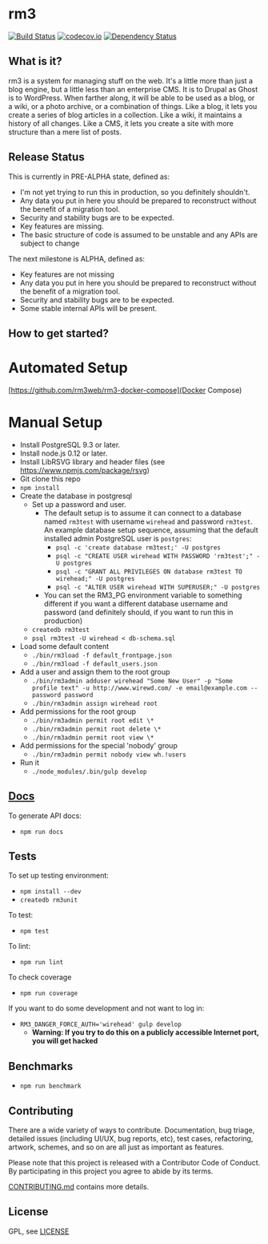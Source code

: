 rm3
===

[![Build Status](https://travis-ci.org/rm3web/rm3.svg?branch=master)](https://travis-ci.org/rm3web/rm3) [![codecov.io](http://codecov.io/github/rm3web/rm3/coverage.svg?branch=master)](http://codecov.io/github/rm3web/rm3?branch=master) [![Dependency Status](https://david-dm.org/rm3web/rm3.svg)](https://david-dm.org/rm3web/rm3)

What is it?
-----------

rm3 is a system for managing stuff on the web. It's a little more than just a blog engine, but a little less than an enterprise CMS. It is to Drupal as Ghost is to WordPress. When farther along, it will be able to be used as a blog, or a wiki, or a photo archive, or a combination of things. Like a blog, it lets you create a series of blog articles in a collection. Like a wiki, it maintains a history of all changes.  Like a CMS, it lets you create a site with more structure than a mere list of posts.

Release Status
--------------

This is currently in PRE-ALPHA state, defined as:
* I'm not yet trying to run this in production, so you definitely shouldn't.
* Any data you put in here you should be prepared to reconstruct without the benefit of a migration tool.
* Security and stability bugs are to be expected.
* Key features are missing.
* The basic structure of code is assumed to be unstable and any APIs are subject to change

The next milestone is ALPHA, defined as:
* Key features are not missing
* Any data you put in here you should be prepared to reconstruct without the benefit of a migration tool.
* Security and stability bugs are to be expected.
* Some stable internal APIs will be present.

How to get started?
-------------------

Automated Setup
===============

[https://github.com/rm3web/rm3-docker-compose](Docker Compose)

Manual Setup
============

* Install PostgreSQL 9.3 or later.
* Install node.js 0.12 or later.
* Install LibRSVG library and header files (see https://www.npmjs.com/package/rsvg)
* Git clone this repo
* `npm install`
* Create the database in postgresql
  * Set up a password and user.
    * The default setup is to assume it can connect to a database named `rm3test` with username `wirehead` and password `rm3test`.  An example database setup sequence, assuming that the default installed admin PostgreSQL user is `postgres`:
      * `psql -c 'create database rm3test;' -U postgres`
      * `psql -c "CREATE USER wirehead WITH PASSWORD 'rm3test';" -U postgres`
      * `psql -c "GRANT ALL PRIVILEGES ON database rm3test TO wirehead;" -U postgres`
      * `psql -c "ALTER USER wirehead WITH SUPERUSER;" -U postgres`
    * You can set the RM3_PG environment variable to something different if you want a different database username and password (and definitely should, if you want to run this in production)
  * `createdb rm3test`
  * `psql rm3test -U wirehead < db-schema.sql`
* Load some default content
  * `./bin/rm3load -f default_frontpage.json`
  * `./bin/rm3load -f default_users.json`
* Add a user and assign them to the root group
  * `./bin/rm3admin adduser wirehead "Some New User" -p "Some profile text" -u http://www.wirewd.com/ -e email@example.com --password password`
  * `./bin/rm3admin assign wirehead root`
* Add permissions for the root group
  * `./bin/rm3admin permit root edit \*`
  * `./bin/rm3admin permit root delete \*`
  * `./bin/rm3admin permit root view \*`
* Add permissions for the special 'nobody' group
  * `./bin/rm3admin permit nobody view wh.!users`
* Run it
  * `./node_modules/.bin/gulp develop`

[Docs](docs)
------------

To generate API docs:

* `npm run docs`

Tests
-----

To set up testing environment:
* `npm install --dev`
* `createdb rm3unit`

To test:

* `npm test`

To lint:

* `npm run lint`

To check coverage

* `npm run coverage`

If you want to do some development and not want to log in:

* `RM3_DANGER_FORCE_AUTH='wirehead' gulp develop`
  - **Warning: If you try to do this on a publicly accessible Internet port, you will get hacked**

Benchmarks
----------

* `npm run benchmark`

Contributing
------------

There are a wide variety of ways to contribute.  Documentation, bug triage, detailed issues (including UI/UX, bug reports, etc), test cases, refactoring, artwork, schemes, and so on are all just as important as features.

Please note that this project is released with a Contributor Code of Conduct. By participating in this project you agree to abide by its terms.

[CONTRIBUTING.md](CONTRIBUTING.md) contains more details.

License
-------

GPL, see [LICENSE](LICENSE)
